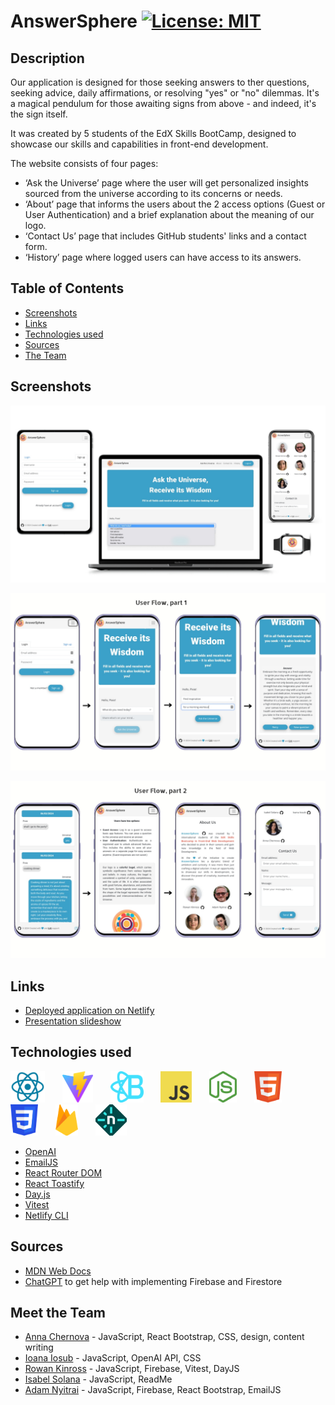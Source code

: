 # AnswerSphere [![License: MIT](https://img.shields.io/badge/License-MIT-yellow.svg)](https://opensource.org/licenses/MIT)

## Description
Our application is designed for those seeking answers to ther questions, seeking advice, daily affirmations, or resolving "yes" or "no" dilemmas. It's a magical pendulum for those awaiting signs from above -  and indeed, it's the sign itself. 

It was created by 5 students of the EdX Skills BootCamp, designed to showcase our skills and capabilities in front-end development.

 The website consists of four pages:
- ‘Ask the Universe’ page where the user will get personalized insights sourced from the universe according to its concerns or needs.
- ‘About’ page that informs the users about the 2 access options (Guest or User Authentication) and a brief explanation about the meaning of our logo.
- ‘Contact Us’ page that includes GitHub students' links and a contact form.
- ‘History’ page where logged users can have access to its answers.


## Table of Contents
- [Screenshots](#screenshots)
- [Links](#links)
- [Technologies used](#techs)
- [Sources](#sources)
- [The Team](#team)

## Screenshots
![Mockups](public/images/mockup.jpg)

![Userflow 1](public/images/userflow1.jpg)

![Userflow 2](public/images/userflow2.jpg)

## Links
- [Deployed application on Netlify](https://answersphere.netlify.app)
- [Presentation slideshow](public/presentation.pdf)

## Technologies used <a name="techs"></a>
<a href="https://react.dev/"><img src="public/logos/react.png" alt="React" title="React" height="50px" /></a>
&nbsp;&nbsp;&nbsp;&nbsp;&nbsp;
<a href="https://vitejs.dev/"><img src="public/logos/vite.png" alt="Vite" title="Vite" height="50px" /></a>
&nbsp;&nbsp;&nbsp;&nbsp;&nbsp;
<a href="https://react-bootstrap.netlify.app/"><img src="public/logos/reactbootstrap.png" alt="React Bootstrap" title="React Bootstrap" height="50px" /></a>
&nbsp;&nbsp;&nbsp;&nbsp;&nbsp;
<a href="https://www.javascript.com/"><img src="public/logos/javascript.png" alt="JavaScript" title="JavaScript" height="50px" /></a>
&nbsp;&nbsp;&nbsp;&nbsp;&nbsp; 
<a href="https://nodejs.org/en"><img src="public/logos/nodejs.png" alt="JavaScript" title="JavaScript" height="50px" /></a>
&nbsp;&nbsp;&nbsp;&nbsp;&nbsp; 
<img src="public/logos/html.png" alt="HTML" title="HTML" height="50px" />
&nbsp;&nbsp;&nbsp;&nbsp;&nbsp;
<img src="public/logos/css.png" alt="CSS"  title="CSS" height="50px" /> 
&nbsp;&nbsp;&nbsp;&nbsp;&nbsp;
<a href="https://firebase.google.com/"><img src="public/logos/firebase.png" alt="Firebase" title="Firebase" height="50px" /></a>
&nbsp;&nbsp;&nbsp;&nbsp;&nbsp;
<a href="https://www.netlify.com/"><img src="public/logos/netlify.png" alt="Netlify" title="Netlify" height="50px" /></a>

- [OpenAI](https://www.npmjs.com/package/openai)
- [EmailJS](https://www.npmjs.com/package/emailjs)
- [React Router DOM](https://www.npmjs.com/package/react-router-dom)
- [React Toastify](https://www.npmjs.com/package/react-toastify)
- [Day.js](https://www.npmjs.com/package/dayjs)
- [Vitest](https://www.npmjs.com/package/vitest)
- [Netlify CLI](https://www.npmjs.com/package/netlify-cli)

## Sources
- [MDN Web Docs](https://developer.mozilla.org/en-US/)
- [ChatGPT](https://chat.openai.com/) to get help with implementing Firebase and Firestore

## Meet the Team <a name="team"></a>
- [Anna Chernova](https://github.com/Anna702) - JavaScript, React Bootstrap, CSS, design, content writing
- [Ioana Iosub](https://github.com/IIosub) - JavaScript, OpenAI API, CSS
- [Rowan Kinross](https://github.com/RowanKinross) - JavaScript, Firebase, Vitest, DayJS
- [Isabel Solana](https://github.com/Joeviser) - JavaScript, ReadMe
- [Adam Nyitrai](https://github.com/nyitrai87) - JavaScript, Firebase, React Bootstrap, EmailJS
